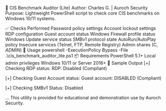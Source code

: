 🔐 CIS Benchmark Auditor (Lite)
Author: Charles G. | Auroch Security
Purpose: Lightweight PowerShell script to check core CIS benchmarks on Windows 10/11 systems.

✅ Checks Performed
Password policy settings
Account lockout settings
RDP configuration
Guest account status
Windows Firewall profile status
Windows Update service status
SMBv1 protocol state
AutoRun/AutoPlay policy
Insecure services (Telnet, FTP, Remote Registry)
Admin shares (C$, ADMIN$)
🚀 Usage
powershell -ExecutionPolicy Bypass -File .\cis_benchmark_auditor_lite.ps1
📦 Requirements
PowerShell 5.1+
Local admin privileges
Windows 10/11 or Server 2016+
📄 Sample Output
[+] Checking RDP status:
RDP: Disabled (Compliant)

[+] Checking Guest Account status:
Guest account: DISABLED (Compliant)

[+] Checking SMBv1 Status:
Disabled

...
This utility is provided for educational and demonstration use by Auroch Security.
